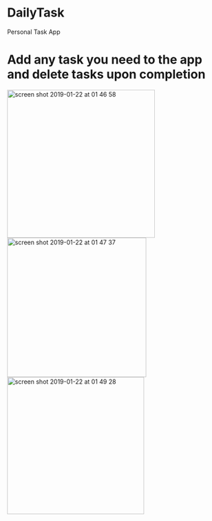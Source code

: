 # DailyTask
Personal Task App 

# Add any task you need to the app and delete tasks upon completion

<img width="343" alt="screen shot 2019-01-22 at 01 46 58" src="https://user-images.githubusercontent.com/43025563/51517334-61169980-1de8-11e9-9f24-6facf0fab07b.png">
<img width="323" alt="screen shot 2019-01-22 at 01 47 37" src="https://user-images.githubusercontent.com/43025563/51517333-607e0300-1de8-11e9-919c-782849cc0e15.png">
<img width="318" alt="screen shot 2019-01-22 at 01 49 28" src="https://user-images.githubusercontent.com/43025563/51517332-607e0300-1de8-11e9-8321-c0422cc07a4c.png">



